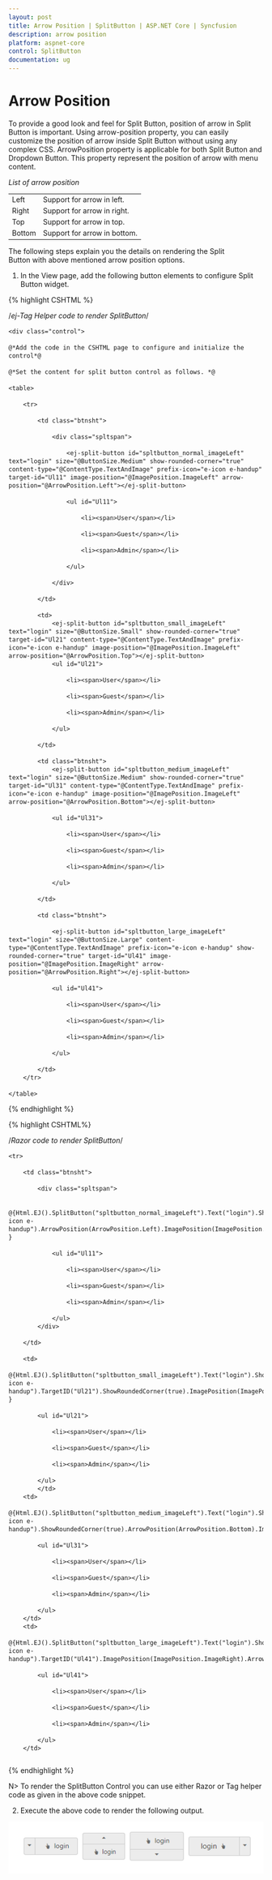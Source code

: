 ```yaml
---
layout: post
title: Arrow Position | SplitButton | ASP.NET Core | Syncfusion
description: arrow position
platform: aspnet-core
control: SplitButton
documentation: ug
---
```


# Arrow Position

To provide a good look and feel for Split Button, position of arrow in Split Button is important. Using arrow-position property, you can easily customize the position of arrow inside Split Button without using any complex CSS. ArrowPosition property is applicable for both Split Button and Dropdown Button. This property represent the position of arrow with menu content.

_List of arrow position_

<table>
<tr>
<td>
Left</td><td>
Support for arrow in left.</td></tr>
<tr>
<td>
Right</td><td>
Support for arrow in right. </td></tr>
<tr>
<td>
Top</td><td>
Support for arrow in top. </td></tr>
<tr>
<td>
Bottom</td><td>
Support for arrow in bottom.</td></tr>
</table>


The following steps explain you the details on rendering the Split Button with above mentioned arrow position options.

1. In the View page, add the following button elements to configure Split Button widget.

{% highlight CSHTML %}

/*ej-Tag Helper code to render SplitButton*/

	<div class="control">

    @*Add the code in the CSHTML page to configure and initialize the control*@

    @*Set the content for split button control as follows. *@

    <table>

        <tr>

            <td class="btnsht">

                <div class="spltspan">

                    <ej-split-button id="spltbutton_normal_imageLeft" text="login" size="@ButtonSize.Medium" show-rounded-corner="true" content-type="@ContentType.TextAndImage" prefix-icon="e-icon e-handup" target-id="Ul11" image-position="@ImagePosition.ImageLeft" arrow-position="@ArrowPosition.Left"></ej-split-button>

                    <ul id="Ul11">

                        <li><span>User</span></li>

                        <li><span>Guest</span></li>

                        <li><span>Admin</span></li>

                    </ul>

                </div>

            </td>

            <td>
                <ej-split-button id="spltbutton_small_imageLeft" text="login" size="@ButtonSize.Small" show-rounded-corner="true" target-id="Ul21" content-type="@ContentType.TextAndImage" prefix-icon="e-icon e-handup" image-position="@ImagePosition.ImageLeft" arrow-position="@ArrowPosition.Top"></ej-split-button>
                <ul id="Ul21">

                    <li><span>User</span></li>

                    <li><span>Guest</span></li>

                    <li><span>Admin</span></li>

                </ul>

            </td>

            <td class="btnsht">
                <ej-split-button id="spltbutton_medium_imageLeft" text="login" size="@ButtonSize.Medium" show-rounded-corner="true" target-id="Ul31" content-type="@ContentType.TextAndImage" prefix-icon="e-icon e-handup" image-position="@ImagePosition.ImageLeft" arrow-position="@ArrowPosition.Bottom"></ej-split-button>

                <ul id="Ul31">

                    <li><span>User</span></li>

                    <li><span>Guest</span></li>

                    <li><span>Admin</span></li>

                </ul>

            </td>

            <td class="btnsht">

                <ej-split-button id="spltbutton_large_imageLeft" text="login" size="@ButtonSize.Large" content-type="@ContentType.TextAndImage" prefix-icon="e-icon e-handup" show-rounded-corner="true" target-id="Ul41" image-position="@ImagePosition.ImageRight" arrow-position="@ArrowPosition.Right"></ej-split-button>

                <ul id="Ul41">

                    <li><span>User</span></li>

                    <li><span>Guest</span></li>

                    <li><span>Admin</span></li>

                </ul>

            </td>
        </tr>

    </table>

</div>

{% endhighlight %}

{% highlight CSHTML%}

/*Razor code to render SplitButton*/

<table>

    <tr>

        <td class="btnsht">

            <div class="spltspan">

                @{Html.EJ().SplitButton("spltbutton_normal_imageLeft").Text("login").ShowRoundedCorner(true).Size(ButtonSize.Medium).ContentType(ContentType.TextAndImage).TargetID("Ul11").PrefixIcon("e-icon e-handup").ArrowPosition(ArrowPosition.Left).ImagePosition(ImagePosition.ImageLeft).ShowRoundedCorner(true).Render(); }

                <ul id="Ul11">

                    <li><span>User</span></li>

                    <li><span>Guest</span></li>

                    <li><span>Admin</span></li>

                </ul>
            </div>

        </td>

        <td>
            @{Html.EJ().SplitButton("spltbutton_small_imageLeft").Text("login").ShowRoundedCorner(true).Size(ButtonSize.Small).ContentType(ContentType.TextAndImage).PrefixIcon("e-icon e-handup").TargetID("Ul21").ShowRoundedCorner(true).ImagePosition(ImagePosition.ImageLeft).ArrowPosition(ArrowPosition.Top).Render(); }

            <ul id="Ul21">

                <li><span>User</span></li>

                <li><span>Guest</span></li>

                <li><span>Admin</span></li>

            </ul>
            </td>
        <td>
            @{Html.EJ().SplitButton("spltbutton_medium_imageLeft").Text("login").ShowRoundedCorner(true).Size(ButtonSize.Medium).ContentType(ContentType.TextAndImage).TargetID("Ul31").PrefixIcon("e-icon e-handup").ShowRoundedCorner(true).ArrowPosition(ArrowPosition.Bottom).ImagePosition(ImagePosition.ImageLeft).Render();}

            <ul id="Ul31">

                <li><span>User</span></li>

                <li><span>Guest</span></li>

                <li><span>Admin</span></li>

            </ul>
        </td>
        <td>
            @{Html.EJ().SplitButton("spltbutton_large_imageLeft").Text("login").ShowRoundedCorner(true).Size(ButtonSize.Large).ContentType(ContentType.TextAndImage).PrefixIcon("e-icon e-handup").TargetID("Ul41").ImagePosition(ImagePosition.ImageRight).ArrowPosition(ArrowPosition.Right).Render();}

            <ul id="Ul41">

                <li><span>User</span></li>

                <li><span>Guest</span></li>

                <li><span>Admin</span></li>

            </ul>
        </td>
</tr>
</table>


{% endhighlight %}

N> To render the SplitButton Control you can use either Razor or Tag helper code as given in the above code snippet.
 

2. Execute the above code to render the following output.



![](Arrow-Position_images/Arrow-Position_img1.png)



